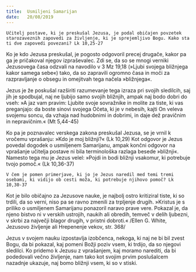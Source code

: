 ```yaml
---
title:  Usmiljeni Samarijan
date:   20/08/2019
---
```


`Učitelj postave, ki je preskušal Jezusa, je podal običajen povzetek starozaveznih zapovedi za življenje, ki je sprejemljivo Bogu. Kako sta ti dve zapovedi povezani? Lk 10,25-27`

Ko je kdo Jezusa preskušal, je pogosto odgovoril precej drugače, kakor pa ga je pričakoval njegov izpraševalec. Zdi se, da so se mnogi verniki Jezusovega časa odzvali na navodilo v 3 Mz 19,18 (»Ljubi svojega bližnjega kakor samega sebe«) tako, da so zapravili ogromno časa in moči za razpravljanje o obsegu in omejitvah tega načela »bližnjega«.

Jezus je že poskušal razširiti razumevanje tega izraza pri svojih sledilcih, saj jih je spodbujal, naj ne ljubijo samo svojih bližnjih, ampak naj bodo dobri do vseh: »A jaz vam pravim: Ljubite svoje sovražnike in molite za tiste, ki vas preganjajo: da boste sinovi svojega Očeta, ki je v nebesih, kajti On veleva svojemu soncu, da vzhaja nad hudobnimi in dobrimi, in daje dež pravičnim in nepravičnim.« (Mt 5,44-45)

Ko pa je poznavalec verskega zakona preskušal Jezusa, se je vrnil k vročemu vprašanju: »Kdo je moj bližnji?« (Lk 10,29) Kot odgovor je Jezus povedal dogodek o usmiljenem Samarijanu, ampak končni odgovor na vprašanje učitelja postave ni bila terminološka razlaga besede »bližnji«. Namesto tega mu je Jezus velel: »Pojdi in bodi bližnji vsakomur, ki potrebuje tvojo pomoč.« (Lk 10,36-37)

`V čem je pomen primerjave, ki jo je Jezus naredil med temi tremi osebami, ki vidijo ob cesti moža, ki potrebuje njihovo pomoč? Lk 10,30-37`

Kot je bilo običajno za Jezusove nauke, je najbolj ostro kritiziral tiste, ki so trdili, da so verni, niso pa se ravno zmenili za trpljenje drugih. »Kristus je s priliko o usmiljenem Samarijanu ponazoril naravo prave vere. Pokazal je, da njeno bistvo ni v verskih ustrojih, naukih ali obredih, temveč v delih ljubezni, v skrbi za največji blagor drugih, v pristni dobroti.« /Ellen G. White, Jezusovo življenje ali Hrepenenje vekov, str. 368/

Jezus v svojem nauku izpostavlja izobčenca, nekoga, ki naj ne bi bil zvest Bogu, da bi pokazal, kaj pomeni Božji poziv vsem, ki trdijo, da so njegovi sledilci. Ko pridemo k Jezusu z vprašanjem, kaj moramo narediti, da bi podedovali večno življenje, nam tako kot svojim prvim poslušalcem nazadnje ukazuje, naj bomo bližnji vsem, ki so v stiski.
